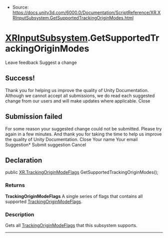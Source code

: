 * Source: https://docs.unity3d.com/6000.0/Documentation/ScriptReference/XR.XRInputSubsystem.GetSupportedTrackingOriginModes.html

#  [XRInputSubsystem](https://docs.unity3d.com/6000.0/Documentation/ScriptReference/XR.XRInputSubsystem.html).GetSupportedTrackingOriginModes
Leave feedback
Suggest a change
## Success!
Thank you for helping us improve the quality of Unity Documentation. Although we cannot accept all submissions, we do read each suggested change from our users and will make updates where applicable.
Close
## Submission failed
For some reason your suggested change could not be submitted. Please <a>try again</a> in a few minutes. And thank you for taking the time to help us improve the quality of Unity Documentation.
Close
Your name Your email Suggestion* Submit suggestion
Cancel
## Declaration
public [XR.TrackingOriginModeFlags](https://docs.unity3d.com/6000.0/Documentation/ScriptReference/XR.TrackingOriginModeFlags.html) GetSupportedTrackingOriginModes(); 
### Returns
**TrackingOriginModeFlags** A single series of flags that contains all supported [TrackingOriginModeFlags](https://docs.unity3d.com/6000.0/Documentation/ScriptReference/XR.TrackingOriginModeFlags.html). 
### Description
Gets all [TrackingOriginModeFlags](https://docs.unity3d.com/6000.0/Documentation/ScriptReference/XR.TrackingOriginModeFlags.html) that this subsystem supports.
* * *
